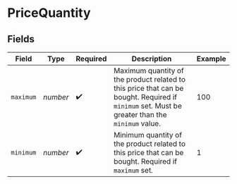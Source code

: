 # PriceQuantity


## Fields

| Field                                                                                                                                          | Type                                                                                                                                           | Required                                                                                                                                       | Description                                                                                                                                    | Example                                                                                                                                        |
| ---------------------------------------------------------------------------------------------------------------------------------------------- | ---------------------------------------------------------------------------------------------------------------------------------------------- | ---------------------------------------------------------------------------------------------------------------------------------------------- | ---------------------------------------------------------------------------------------------------------------------------------------------- | ---------------------------------------------------------------------------------------------------------------------------------------------- |
| `maximum`                                                                                                                                      | *number*                                                                                                                                       | :heavy_check_mark:                                                                                                                             | Maximum quantity of the product related to this price that can be bought. Required if `minimum` set. Must be greater than the `minimum` value. | 100                                                                                                                                            |
| `minimum`                                                                                                                                      | *number*                                                                                                                                       | :heavy_check_mark:                                                                                                                             | Minimum quantity of the product related to this price that can be bought. Required if `maximum` set.                                           | 1                                                                                                                                              |